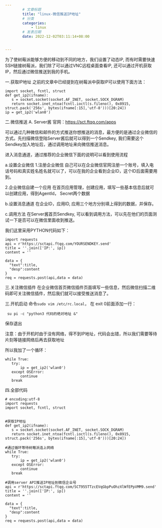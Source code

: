 ```yaml
---
        # 文章标题
        title: "linux-微信推送IP地址"
        # 分类
        categories: 
            - linux
        # 发表日期
        date: 2022-12-02T03:11:14+08:00


--- 
```


为了使树莓派能够方便的移动到不同的地方，我们设置了动态IP, 而有时需要快速SSH链接树莓派，我们除了可以通过VNC远程桌面查看IP, 还可以通过开机获取IP，然后通过微信推送到我的手机。

一.获取IP地址
之前的文章中已经提到在树莓派中获取IP可以使用下面方法：
```
import socket, fcntl, struct
def get_ip2(ifname):
   s = socket.socket(socket.AF_INET, socket.SOCK_DGRAM)
   return socket.inet_ntoa(fcntl.ioctl(s.fileno(), 0x8915, struct.pack('256s', bytes(ifname[:15],'utf-8')))[20:24])
ip = get_ip2('wlan0')
```
二.微信推送
A. Server酱
官网：https://sct.ftqq.com/apps

可以通过几种微信和邮件的方式推送你想推送的消息，最方便的是通过企业微信的方式。先扫描微信登陆Server酱后就可以得到一个Sendkey, 我们需要这个Sendkey加入地址后，通过调用地址来向微信推送消息。

进入消息通道，通过推荐的企业微信下面的说明可以看到使用流程

a.设置企业微信
1.注册企业微信
自己可以在企业微信官网注册一个账号，填入电话号码和真实姓名姓名就可以了，可以在我的企业看到企业ID，这个ID后面需要用到。

2.企业微信自建一个应用
在首页应用管理，创建应用，填写一些基本信息后就可以创建应用，得到AgentId， Secret两个数据

b.设置消息通道
在企业ID，应用ID, 应用三个地方分别填上得到的数据，并保存。

c.调用方法
在Server酱首页Sendkey, 可以看到调用方法，可以先在他们的页面测试一下是否可以在微信里面收到推送。

我们这里采用PYTHON代码如下：
```
import requests
api = r'https://sctapi.ftqq.com/YOURSENDKEY.send'
title = ''.join(['IP:', ip])
content = ''

data = {
  "text":title,
  "desp":content
}
req = requests.post(api,data = data)
```

三.关注微信插件
在企业微信首页微信插件页面填写一些信息，然后微信扫描二维码即可关注微信插件，然后我们就可以接受推送消息了。



三.开机启动
命令```sudo vim /etc/rc.local```， 在 exit 0前面添加一行：

``` su pi -c "python3 代码的绝对地址 &"```

保存退出

注意：由于开机时由于没有网络，得不到IP地址，代码会出错，所以我们需要等待片刻等链接网络后再去获取地址

所以我加了一个循环：
```
while True:
   try:
       ip = get_ip2('wlan0')
   except OSError:
       continue
   break
```
四.全部代码
```
# encoding:utf-8
import requests
import socket, fcntl, struct


#获取IP地址
def get_ip2(ifname):
   s = socket.socket(socket.AF_INET, socket.SOCK_DGRAM)
   return socket.inet_ntoa(fcntl.ioctl(s.fileno(), 0x8915, struct.pack('256s', bytes(ifname[:15],'utf-8')))[20:24])  

#通过循环等待树莓派连上网络
while True:
   try:
       ip = get_ip2('wlan0')
   except OSError:
       continue
   break

#调用server API推送IP地址到微信企业号
api = r'https://sctapi.ftqq.com/SCT955TTzcEVqGbpPuOhzXlWfEPpVMM9.send'
title = ''.join(['IP:', ip])
content = ''

data = {
  "text":title,
  "desp":content
}
req = requests.post(api,data = data)
```
